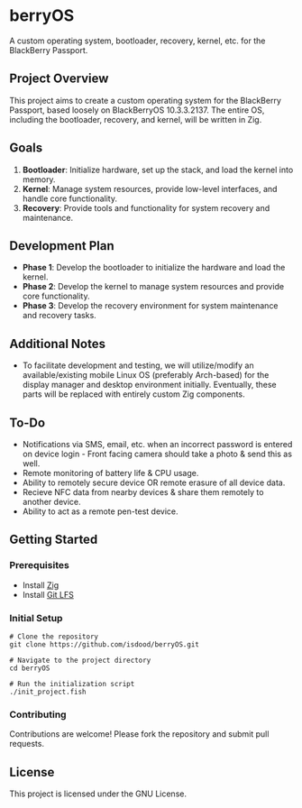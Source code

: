 # berryOS

A custom operating system, bootloader, recovery, kernel, etc. for the BlackBerry Passport.

## Project Overview

This project aims to create a custom operating system for the BlackBerry Passport, based loosely on BlackBerryOS 10.3.3.2137. The entire OS, including the bootloader, recovery, and kernel, will be written in Zig.

## Goals

1. **Bootloader**: Initialize hardware, set up the stack, and load the kernel into memory.
2. **Kernel**: Manage system resources, provide low-level interfaces, and handle core functionality.
3. **Recovery**: Provide tools and functionality for system recovery and maintenance.

## Development Plan

- **Phase 1**: Develop the bootloader to initialize the hardware and load the kernel.
- **Phase 2**: Develop the kernel to manage system resources and provide core functionality.
- **Phase 3**: Develop the recovery environment for system maintenance and recovery tasks.

## Additional Notes

- To facilitate development and testing, we will utilize/modify an available/existing mobile Linux OS (preferably Arch-based) for the display manager and desktop environment initially. Eventually, these parts will be replaced with entirely custom Zig components.

## To-Do
- Notifications via SMS, email, etc. when an incorrect password is entered on device login - Front facing camera should take a photo & send this as well.
- Remote monitoring of battery life & CPU usage.
- Ability to remotely secure device OR remote erasure of all device data.
- Recieve NFC data from nearby devices & share them remotely to another device.
- Ability to act as a remote pen-test device.

## Getting Started

### Prerequisites

- Install [Zig](https://ziglang.org/download/)
- Install [Git LFS](https://git-lfs.github.com/)

### Initial Setup

```shell
# Clone the repository
git clone https://github.com/isdood/berryOS.git

# Navigate to the project directory
cd berryOS

# Run the initialization script
./init_project.fish
```

### Contributing

Contributions are welcome! Please fork the repository and submit pull requests.

## License

This project is licensed under the GNU License.
